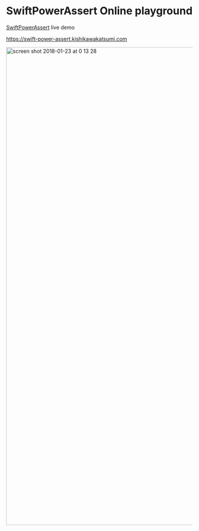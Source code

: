 # SwiftPowerAssert Online playground

[SwiftPowerAssert](https://github.com/kishikawakatsumi/SwiftPowerAssert/) live demo

https://swift-power-assert.kishikawakatsumi.com

<a href="https://swift-power-assert.kishikawakatsumi.com/"><img width="1289" alt="screen shot 2018-01-23 at 0 13 28" src="https://user-images.githubusercontent.com/40610/35227801-677a0b20-ffd2-11e7-80bf-fe8acf56ecd7.png"></a>
